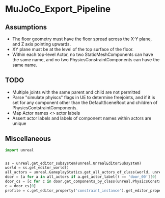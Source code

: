 # MuJoCo_Export_Pipeline

## Assumptions
- The floor geometry must have the floor spread across the X-Y plane, and Z axis pointing upwards.
- XY plane must be at the level of the top surface of the floor.
- Within each top-level Actor, no two StaticMeshComponents can have the same name, and no two PhysicsConstraintComponents can have the same name.

## TODO
- Multiple joints with the same parent and child are not permitted
- Parse "simulate phyiscs" flags in UE to determine freejoints, and if it is set for any component other than the DefaultSceneRoot and children of PhysicsContstraintComponents.
- Map Actor names <> actor labels
- Assert actor labels and labels of component names within actors are unique

## Miscellaneous
```python
import unreal


ss = unreal.get_editor_subsystem(unreal.UnrealEditorSubsystem)
world = ss.get_editor_world()
all_actors = unreal.GameplayStatics.get_all_actors_of_class(world, unreal.Actor)
door = [a for a in all_actors if a.get_actor_label() == 'door_00'][0]
door_cs = [c for c in door.get_components_by_class(unreal.PhysicsConstraintComponent)]
c = door_cs[0]
profile = c.get_editor_property('constraint_instance').get_editor_property('profile_instance')
```